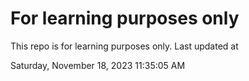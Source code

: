 # For learning purposes only
This repo is for learning purposes only.
Last updated at

Saturday, November 18, 2023 11:35:05 AM

